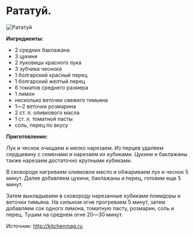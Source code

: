 # Рататуй.
![Рататуй](/images/Kulinar/Second/ratatui.jpg 'Рататуй')

**Ингредиенты:**

- 2 средних баклажана
- 3 цукини
- 2 луковицы красного лука
- 3 зубчика чеснока
- 1 болгарский красный перец
- 1 болгарский желтый  перец 
- 6 томатов среднего размера
- 1 лимон
- несколько веточек свежего тимьяна
- 1―2 веточки розмарина
- 2 ст. л. оливкового масла
- 1 ст. л. томатной пасты
- соль, перец по вкусу

**Приготовление:**

Лук и чеснок очищаем и мелко нарезаем. Из перцев удаляем сердцевину с семенами и нарезаем их кубиками. Цукини и баклажаны также нарезаем достаточно крупными кубиками.

В сковороде нагреваем оливковое масло и обжариваем лук и чеснок 5 минут. Далее добавляем цукини, баклажаны и перец, готовим еще 5 минут.

Затем выкладываем в сковороду нарезанные кубиками помидоры и веточки тимьяна. На сильном огне прогреваем 5 минут, затем добавляем сок одного лимона, томатную пасту, розмарин, соль и перец. Тушим на среднем огне 20―30 минут.

Источник: http://kitchenmag.ru

